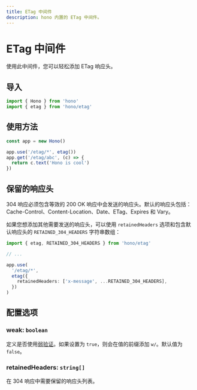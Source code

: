 ```yaml
---
title: ETag 中间件
description: hono 内置的 ETag 中间件。
---
```


# ETag 中间件

使用此中间件，您可以轻松添加 ETag 响应头。

## 导入

```ts
import { Hono } from 'hono'
import { etag } from 'hono/etag'
```

## 使用方法

```ts
const app = new Hono()

app.use('/etag/*', etag())
app.get('/etag/abc', (c) => {
  return c.text('Hono is cool')
})
```

## 保留的响应头

304 响应必须包含等效的 200 OK 响应中会发送的响应头。默认的响应头包括：Cache-Control、Content-Location、Date、ETag、Expires 和 Vary。

如果您想添加其他需要发送的响应头，可以使用 `retainedHeaders` 选项和包含默认响应头的 `RETAINED_304_HEADERS` 字符串数组：

```ts
import { etag, RETAINED_304_HEADERS } from 'hono/etag'

// ...

app.use(
  '/etag/*',
  etag({
    retainedHeaders: ['x-message', ...RETAINED_304_HEADERS],
  })
)
```

## 配置选项

### <Badge type="info" text="可选" /> weak: `boolean`

定义是否使用[弱验证](https://developer.mozilla.org/en-US/docs/Web/HTTP/Conditional_requests#weak_validation)。如果设置为 `true`，则会在值的前缀添加 `w/`。默认值为 `false`。

### <Badge type="info" text="可选" /> retainedHeaders: `string[]`

在 304 响应中需要保留的响应头列表。
